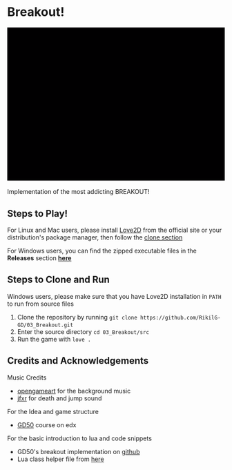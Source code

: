 # Breakout!

![game_demo](screenshots/demo.gif)

Implementation of the most addicting BREAKOUT!

## Steps to Play!

For Linux and Mac users, please install [Love2D](https://love2d.org/) from the official site or your distribution's package manager, then follow the [clone section](#steps-to-clone-and-run)

For Windows users, you can find the zipped executable files in the **Releases** section **[here](https://github.com/RikilG-GD/03_Breakout/releases)**

## Steps to Clone and Run

Windows users, please make sure that you have Love2D installation in `PATH` to run from source files

1. Clone the repository by running `git clone https://github.com/RikilG-GD/03_Breakout.git`
2. Enter the source directory `cd 03_Breakout/src`
3. Run the game with `love .`

## Credits and Acknowledgements

Music Credits

- [opengameart](https://opengameart.org/content/electronic-music-pack) for the background music
- [jfxr](https://jfxr.frozenfractal.com/#) for death and jump sound

For the Idea and game structure

- [GD50](https://www.edx.org/course/cs50s-introduction-to-game-development) course on edx

For the basic introduction to lua and code snippets

- GD50's breakout implementation on [github](https://github.com/games50/breakout/)
- Lua class helper file from [here](https://github.com/jonstoler/class.lua)
